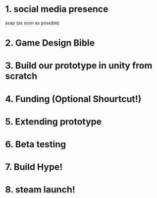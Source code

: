 # 1. social media presence
asap (as soon as possible)
# 2. Game Design Bible
# 3. Build our prototype in unity from scratch
# 4. Funding (Optional Shourtcut!)
# 5. Extending prototype
# 6. Beta testing
# 7. Build Hype!
# 8. steam launch!
